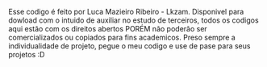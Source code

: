 Esse codigo é feito por Luca Mazieiro Ribeiro - Lkzam.
Disponivel para dowload com o intuido de auxiliar no estudo de terceiros, todos os codigos aqui estão com os direitos abertos PORÉM não poderão ser comercializados ou copiados para fins academicos.
Preso sempre a individualidade de projeto, pegue o meu codigo e use de pase para seus projetos :D
